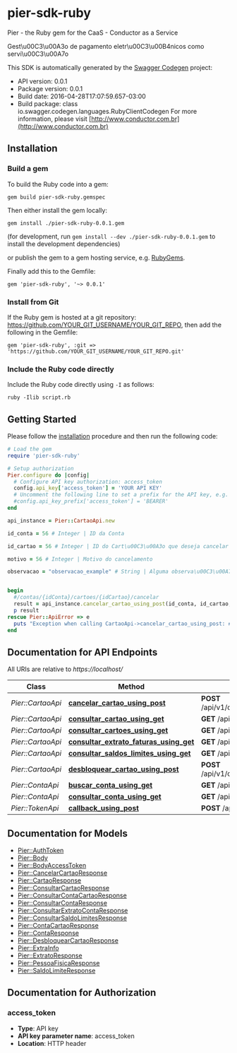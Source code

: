 # pier-sdk-ruby

Pier - the Ruby gem for the CaaS - Conductor as a Service

Gest\u00C3\u00A3o de pagamento eletr\u00C3\u00B4nicos como servi\u00C3\u00A7o

This SDK is automatically generated by the [Swagger Codegen](https://github.com/swagger-api/swagger-codegen) project:

- API version: 0.0.1
- Package version: 0.0.1
- Build date: 2016-04-28T17:07:59.657-03:00
- Build package: class io.swagger.codegen.languages.RubyClientCodegen
For more information, please visit [http://www.conductor.com.br](http://www.conductor.com.br)

## Installation

### Build a gem

To build the Ruby code into a gem:

```shell
gem build pier-sdk-ruby.gemspec
```

Then either install the gem locally:

```shell
gem install ./pier-sdk-ruby-0.0.1.gem
```
(for development, run `gem install --dev ./pier-sdk-ruby-0.0.1.gem` to install the development dependencies)

or publish the gem to a gem hosting service, e.g. [RubyGems](https://rubygems.org/).

Finally add this to the Gemfile:

    gem 'pier-sdk-ruby', '~> 0.0.1'

### Install from Git

If the Ruby gem is hosted at a git repository: https://github.com/YOUR_GIT_USERNAME/YOUR_GIT_REPO, then add the following in the Gemfile:

    gem 'pier-sdk-ruby', :git => 'https://github.com/YOUR_GIT_USERNAME/YOUR_GIT_REPO.git'

### Include the Ruby code directly

Include the Ruby code directly using `-I` as follows:

```shell
ruby -Ilib script.rb
```

## Getting Started

Please follow the [installation](#installation) procedure and then run the following code:
```ruby
# Load the gem
require 'pier-sdk-ruby'

# Setup authorization
Pier.configure do |config|
  # Configure API key authorization: access_token
  config.api_key['access_token'] = 'YOUR API KEY'
  # Uncomment the following line to set a prefix for the API key, e.g. 'BEARER' (defaults to nil)
  #config.api_key_prefix['access_token'] = 'BEARER'
end

api_instance = Pier::CartaoApi.new

id_conta = 56 # Integer | ID da Conta

id_cartao = 56 # Integer | ID do Cart\u00C3\u00A3o que deseja cancelar

motivo = 56 # Integer | Motivo do cancelamento

observacao = "observacao_example" # String | Alguma observa\u00C3\u00A7\u00C3\u00A3o para o cancelamento


begin
  #/contas/{idConta}/cartoes/{idCartao}/cancelar
  result = api_instance.cancelar_cartao_using_post(id_conta, id_cartao, motivo, observacao)
  p result
rescue Pier::ApiError => e
  puts "Exception when calling CartaoApi->cancelar_cartao_using_post: #{e}"
end

```

## Documentation for API Endpoints

All URIs are relative to *https://localhost/*

Class | Method | HTTP request | Description
------------ | ------------- | ------------- | -------------
*Pier::CartaoApi* | [**cancelar_cartao_using_post**](docs/CartaoApi.md#cancelar_cartao_using_post) | **POST** /api/v1/contas/{idConta}/cartoes/{idCartao}/cancelar | /contas/{idConta}/cartoes/{idCartao}/cancelar
*Pier::CartaoApi* | [**consultar_cartao_using_get**](docs/CartaoApi.md#consultar_cartao_using_get) | **GET** /api/v1/contas/{idConta}/cartoes/{idCartao} | /contas/{idConta}/cartoes/{idCartao}
*Pier::CartaoApi* | [**consultar_cartoes_using_get**](docs/CartaoApi.md#consultar_cartoes_using_get) | **GET** /api/v1/contas/{idConta}/cartoes | /contas/{idConta}/cartoes
*Pier::CartaoApi* | [**consultar_extrato_faturas_using_get**](docs/CartaoApi.md#consultar_extrato_faturas_using_get) | **GET** /api/v1/contas/{idConta}/cartoes/{idCartao}/faturas | /contas/{idConta}/cartoes/{idCartao}/faturas
*Pier::CartaoApi* | [**consultar_saldos_limites_using_get**](docs/CartaoApi.md#consultar_saldos_limites_using_get) | **GET** /api/v1/contas/{idConta}/cartoes/{idCartao}/limites | /contas/{idConta}/cartoes/{idCartao}/limites
*Pier::CartaoApi* | [**desbloquear_cartao_using_post**](docs/CartaoApi.md#desbloquear_cartao_using_post) | **POST** /api/v1/contas/{idConta}/cartoes/{idCartao}/desbloquear | /contas/{idConta}/cartoes/{idCartao}/desbloquear
*Pier::ContaApi* | [**buscar_conta_using_get**](docs/ContaApi.md#buscar_conta_using_get) | **GET** /api/v1/contas/buscar | /contas/buscar
*Pier::ContaApi* | [**consultar_conta_using_get**](docs/ContaApi.md#consultar_conta_using_get) | **GET** /api/v1/contas/{idConta} | /contas/{idConta}
*Pier::TokenApi* | [**callback_using_post**](docs/TokenApi.md#callback_using_post) | **POST** /api/v1/tokens/callback | /tokens/callback


## Documentation for Models

 - [Pier::AuthToken](docs/AuthToken.md)
 - [Pier::Body](docs/Body.md)
 - [Pier::BodyAccessToken](docs/BodyAccessToken.md)
 - [Pier::CancelarCartaoResponse](docs/CancelarCartaoResponse.md)
 - [Pier::CartaoResponse](docs/CartaoResponse.md)
 - [Pier::ConsultarCartaoResponse](docs/ConsultarCartaoResponse.md)
 - [Pier::ConsultarContaCartaoResponse](docs/ConsultarContaCartaoResponse.md)
 - [Pier::ConsultarContaResponse](docs/ConsultarContaResponse.md)
 - [Pier::ConsultarExtratoContaResponse](docs/ConsultarExtratoContaResponse.md)
 - [Pier::ConsultarSaldoLimitesResponse](docs/ConsultarSaldoLimitesResponse.md)
 - [Pier::ContaCartaoResponse](docs/ContaCartaoResponse.md)
 - [Pier::ContaResponse](docs/ContaResponse.md)
 - [Pier::DesbloquearCartaoResponse](docs/DesbloquearCartaoResponse.md)
 - [Pier::ExtraInfo](docs/ExtraInfo.md)
 - [Pier::ExtratoResponse](docs/ExtratoResponse.md)
 - [Pier::PessoaFisicaResponse](docs/PessoaFisicaResponse.md)
 - [Pier::SaldoLimiteResponse](docs/SaldoLimiteResponse.md)


## Documentation for Authorization


### access_token

- **Type**: API key
- **API key parameter name**: access_token
- **Location**: HTTP header

